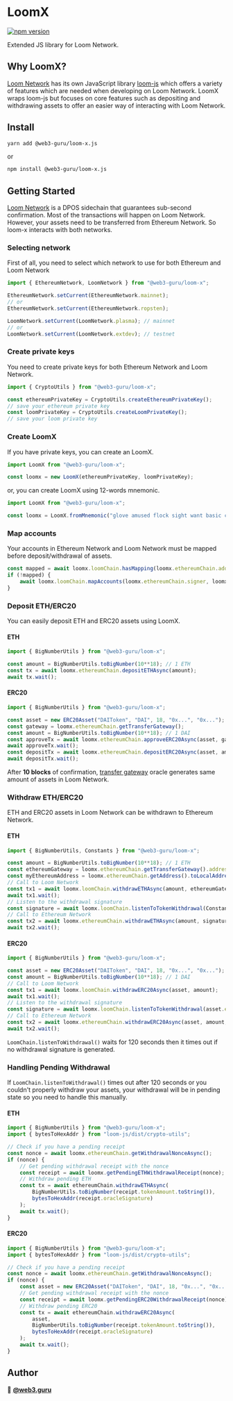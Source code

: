 # LoomX
[![npm version](https://badge.fury.io/js/%40web3-guru%2Floom-x.svg)](https://badge.fury.io/js/%40web3-guru%2Floom-x)

Extended JS library for Loom Network.

## Why LoomX?
[Loom Network](https://loomx.io/developers/en/intro-to-loom.html) has its own JavaScript library [loom-js](https://github.com/loomnetwork/loom-js/) which offers a variety of features which are needed when developing on Loom Network. LoomX wraps loom-js but focuses on core features such as depositing and withdrawing assets to offer an easier way of interacting with Loom Network.

## Install

```sh
yarn add @web3-guru/loom-x.js
```
or

```sh
npm install @web3-guru/loom-x.js
```

## Getting Started
[Loom Network](https://loomx.io/developers/en/intro-to-loom.html) is a DPOS sidechain that guarantees sub-second confirmation. Most of the transactions will happen on Loom Network. However, your assets need to be transferred from Ethereum Network. So loom-x interacts with both networks.

### Selecting network
First of all, you need to select which network to use for both Ethereum and Loom Network
```js
import { EthereumNetwork, LoomNetwork } from "@web3-guru/loom-x";

EthereumNetwork.setCurrent(EthereumNetwork.mainnet);
// or
EthereumNetwork.setCurrent(EthereumNetwork.ropsten);

LoomNetwork.setCurrent(LoomNetwork.plasma); // mainnet
// or
LoomNetwork.setCurrent(LoomNetwork.extdev); // testnet

```

### Create private keys
You need to create private keys for both Ethereum Network and Loom Network.
```js
import { CryptoUtils } from "@web3-guru/loom-x";

const ethereumPrivateKey = CryptoUtils.createEthereumPrivateKey();
// save your ethereum private key
const loomPrivateKey = CryptoUtils.createLoomPrivateKey();
// save your loom private key
```

### Create LoomX
If you have private keys, you can create an LoomX.
```js
import LoomX from "@web3-guru/loom-x";

const loomx = new LoomX(ethereumPrivateKey, loomPrivateKey);
```
or, you can create LoomX using 12-words mnemonic.
```js
import LoomX from "@web3-guru/loom-x";

const loomx = LoomX.fromMnemonic("glove amused flock sight want basic course invite chase paper crater defense"); // example mnemonic
```

### Map accounts
Your accounts in Ethereum Network and Loom Network must be mapped before deposit/withdrawal of assets.
```js
const mapped = await loomx.loomChain.hasMapping(loomx.ethereumChain.address);
if (!mapped) {
    await loomx.loomChain.mapAccounts(loomx.ethereumChain.signer, loomx.ethereumChain.address, loomx.loomChain.address);
}
```

### Deposit ETH/ERC20
You can easily deposit ETH and ERC20 assets using LoomX.
#### ETH
```js
import { BigNumberUtils } from "@web3-guru/loom-x";

const amount = BigNumberUtils.toBigNumber(10**18); // 1 ETH
const tx = await loomx.ethereumChain.depositETHAsync(amount);
await tx.wait();
```
#### ERC20
```js
import { BigNumberUtils } from "@web3-guru/loom-x";

const asset = new ERC20Asset("DAIToken", "DAI", 18, "0x...", "0x..."); // DAIToken
const gateway = loomx.ethereumChain.getTransferGateway();
const amount = BigNumberUtils.toBigNumber(10**18); // 1 DAI
const approveTx = await loomx.ethereumChain.approveERC20Async(asset, gateway.address, amount);
await approveTx.wait();
const depositTx = await loomx.ethereumChain.depositERC20Async(asset, amount);
await depositTx.wait();
```

After **10 blocks** of confirmation, [transfer gateway](https://loomx.io/developers/en/transfer-gateway.html) oracle generates same amount of assets in Loom Network.

### Withdraw ETH/ERC20
ETH and ERC20 assets in Loom Network can be withdrawn to Ethereum Network.
#### ETH
```js
import { BigNumberUtils, Constants } from "@web3-guru/loom-x";

const amount = BigNumberUtils.toBigNumber(10**18); // 1 ETH
const ethereumGateway = loomx.ethereumChain.getTransferGateway().address;
const myEthereumAddress = loomx.ethereumChain.getAddress().toLocalAddressString();
// Call to Loom Network
const tx1 = await loomx.loomChain.withdrawETHAsync(amount, ethereumGateway);
await tx1.wait();
// Listen to the withdrawal signature
const signature = await loomx.loomChain.listenToTokenWithdrawal(Constants.ZERO_ADDRESS, myEthereumAddress);
// Call to Ethereum Network
const tx2 = await loomx.ethereumChain.withdrawETHAsync(amount, signature);
await tx2.wait();
```
#### ERC20
```js
import { BigNumberUtils } from "@web3-guru/loom-x";

const asset = new ERC20Asset("DAIToken", "DAI", 18, "0x...", "0x..."); // DAIToken
const amount = BigNumberUtils.toBigNumber(10**18); // 1 DAI
// Call to Loom Network
const tx1 = await loomx.loomChain.withdrawERC20Async(asset, amount);
await tx1.wait();
// Listen to the withdrawal signature
const signature = await loomx.loomChain.listenToTokenWithdrawal(asset.ethereumAddress.toLocalAddressString(), myEthereumAddress);
// Call to Ethereum Network
const tx2 = await loomx.ethereumChain.withdrawERC20Async(asset, amount, signature);
await tx2.wait();
```
`LoomChain.listenToWithdrawal()` waits for 120 seconds then it times out if no withdrawal signature is generated.

### Handling Pending Withdrawal
If `LoomChain.listenToWithdrawal()` times out after 120 seconds or you couldn't properly withdraw your assets, your withdrawal will be in pending state so you need to handle this manually. 

#### ETH
```js
import { BigNumberUtils } from "@web3-guru/loom-x";
import { bytesToHexAddr } from "loom-js/dist/crypto-utils";

// Check if you have a pending receipt
const nonce = await loomx.ethereumChain.getWithdrawalNonceAsync();
if (nonce) {
    // Get pending withdrawal receipt with the nonce
    const receipt = await loomx.getPendingETHWithdrawalReceipt(nonce);
    // Withdraw pending ETH
    const tx = await ethereumChain.withdrawETHAsync(
        BigNumberUtils.toBigNumber(receipt.tokenAmount.toString()),
        bytesToHexAddr(receipt.oracleSignature)
    );
    await tx.wait();
}
```

#### ERC20
```js
import { BigNumberUtils } from "@web3-guru/loom-x";
import { bytesToHexAddr } from "loom-js/dist/crypto-utils";

// Check if you have a pending receipt
const nonce = await loomx.ethereumChain.getWithdrawalNonceAsync();
if (nonce) {
    const asset = new ERC20Asset("DAIToken", "DAI", 18, "0x...", "0x..."); // DAIToken
    // Get pending withdrawal receipt with the nonce
    const receipt = await loomx.getPendingERC20WithdrawalReceipt(nonce);
    // Withdraw pending ERC20
    const tx = await ethereumChain.withdrawERC20Async(
        asset,
        BigNumberUtils.toBigNumber(receipt.tokenAmount.toString()),
        bytesToHexAddr(receipt.oracleSignature)
    );
    await tx.wait();
}
```

## Author

👤 **[@web3.guru](https://github.com/web3-guru)**


